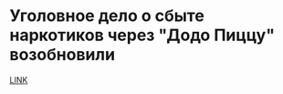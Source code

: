 # Уголовное дело о сбыте наркотиков через "Додо Пиццу" возобновили



[LINK](https://varlamov.ru/2931444.html)
